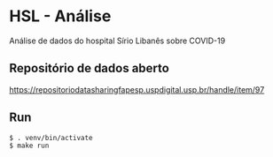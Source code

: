 # HSL - Análise
Análise de dados do hospital Sírio Libanês sobre COVID-19

## Repositório de dados aberto
https://repositoriodatasharingfapesp.uspdigital.usp.br/handle/item/97

## Run
```
$ . venv/bin/activate
$ make run
```

